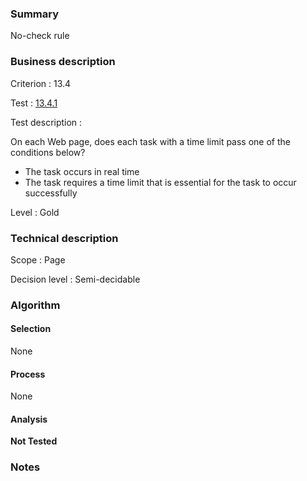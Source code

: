 ### Summary

No-check rule

### Business description

Criterion : 13.4

Test : [13.4.1](http://www.accessiweb.org/index.php/accessiweb-22-english-version.html#test-13-4-1)

Test description :

 On each Web page, does each task with a time limit pass one of the conditions below? 

 * The task occurs in real time
 * The task requires a time limit that is essential for the task to occur successfully
 

Level : Gold 

### Technical description

Scope : Page

Decision level : Semi-decidable

### Algorithm

#### Selection

None

#### Process

None

#### Analysis

**Not Tested**

### Notes

